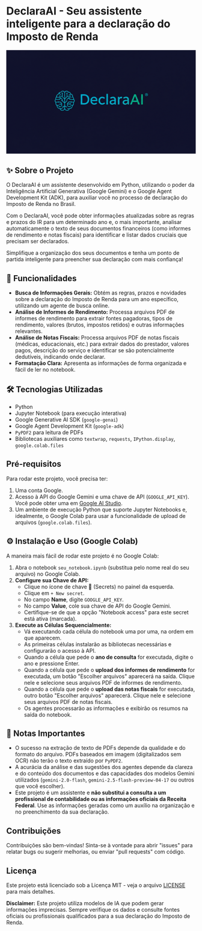 # DeclaraAI - Seu assistente inteligente para a declaração do Imposto de Renda
![Captura de Tela do DeclaraAI](logo.png "DeclaraAI em Execução")
## ✨ Sobre o Projeto

O DeclaraAI é um assistente desenvolvido em Python, utilizando o poder da Inteligência Artificial Generativa (Google Gemini) e o Google Agent Development Kit (ADK), para auxiliar você no processo de declaração do Imposto de Renda no Brasil.

Com o DeclaraAI, você pode obter informações atualizadas sobre as regras e prazos do IR para um determinado ano e, o mais importante, analisar automaticamente o texto de seus documentos financeiros (como informes de rendimento e notas fiscais) para identificar e listar dados cruciais que precisam ser declarados.

Simplifique a organização dos seus documentos e tenha um ponto de partida inteligente para preencher sua declaração com mais confiança!

## 🚀 Funcionalidades

*   **Busca de Informações Gerais:** Obtém as regras, prazos e novidades sobre a declaração do Imposto de Renda para um ano específico, utilizando um agente de busca online.
*   **Análise de Informes de Rendimento:** Processa arquivos PDF de informes de rendimento para extrair fontes pagadoras, tipos de rendimento, valores (brutos, impostos retidos) e outras informações relevantes.
*   **Análise de Notas Fiscais:** Processa arquivos PDF de notas fiscais (médicas, educacionais, etc.) para extrair dados do prestador, valores pagos, descrição do serviço e identificar se são potencialmente dedutíveis, indicando onde declarar.
*   **Formatação Clara:** Apresenta as informações de forma organizada e fácil de ler no notebook.

## 🛠️ Tecnologias Utilizadas

*   Python
*   Jupyter Notebook (para execução interativa)
*   Google Generative AI SDK (`google-genai`)
*   Google Agent Development Kit (`google-adk`)
*   `PyPDF2` para leitura de PDFs
*   Bibliotecas auxiliares como `textwrap`, `requests`, `IPython.display`, `google.colab.files`

## Pré-requisitos

Para rodar este projeto, você precisa ter:

1.  Uma conta Google.
2.  Acesso à API do Google Gemini e uma chave de API (`GOOGLE_API_KEY`). Você pode obter uma em [Google AI Studio](https://aistudio.google.com/).
3.  Um ambiente de execução Python que suporte Jupyter Notebooks e, idealmente, o Google Colab para usar a funcionalidade de upload de arquivos (`google.colab.files`).

## ⚙️ Instalação e Uso (Google Colab)

A maneira mais fácil de rodar este projeto é no Google Colab:

1.  Abra o notebook `seu_notebook.ipynb` (substitua pelo nome real do seu arquivo) no Google Colab.
2.  **Configure sua Chave de API:**
    *   Clique no ícone de chave 🔑 (Secrets) no painel da esquerda.
    *   Clique em `+ New secret`.
    *   No campo **Name**, digite `GOOGLE_API_KEY`.
    *   No campo **Value**, cole sua chave de API do Google Gemini.
    *   Certifique-se de que a opção "Notebook access" para este secret está ativa (marcada).
3.  **Execute as Células Sequencialmente:**
    *   Vá executando cada célula do notebook uma por uma, na ordem em que aparecem.
    *   As primeiras células instalarão as bibliotecas necessárias e configurarão o acesso à API.
    *   Quando a célula que pede o **ano de consulta** for executada, digite o ano e pressione Enter.
    *   Quando a célula que pede o **upload dos informes de rendimento** for executada, um botão "Escolher arquivos" aparecerá na saída. Clique nele e selecione seus arquivos PDF de informes de rendimento.
    *   Quando a célula que pede o **upload das notas fiscais** for executada, outro botão "Escolher arquivos" aparecerá. Clique nele e selecione seus arquivos PDF de notas fiscais.
    *   Os agentes processarão as informações e exibirão os resumos na saída do notebook.

## 📝 Notas Importantes

*   O sucesso na extração de texto de PDFs depende da qualidade e do formato do arquivo. PDFs baseados em imagem (digitalizados sem OCR) não terão o texto extraído por `PyPDF2`.
*   A acurácia da análise e das sugestões dos agentes depende da clareza e do conteúdo dos documentos e das capacidades dos modelos Gemini utilizados (`gemini-2.0-flash`, `gemini-2.5-flash-preview-04-17` ou outros que você escolher).
*   Este projeto é um assistente e **não substitui a consulta a um profissional de contabilidade ou as informações oficiais da Receita Federal**. Use as informações geradas como um auxílio na organização e no preenchimento da sua declaração.

## Contribuições

Contribuições são bem-vindas! Sinta-se à vontade para abrir "issues" para relatar bugs ou sugerir melhorias, ou enviar "pull requests" com código.

## Licença

Este projeto está licenciado sob a Licença MIT - veja o arquivo [LICENSE](LICENSE) para mais detalhes.

**Disclaimer:** Este projeto utiliza modelos de IA que podem gerar informações imprecisas. Sempre verifique os dados e consulte fontes oficiais ou profissionais qualificados para a sua declaração do Imposto de Renda.
